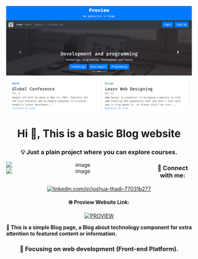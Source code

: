 <!-- MasterHead -->
<a href="https://JoshuaThadi.io">
    <img src="proview-img.png" alt="MasterHead">
</a>

<h1 align="center">Hi 👋, This is a basic Blog website</h1>

<h3 align="center">💡 Just a plain project where you can explore courses.</h3>

<div align="center">
    <img align="left" alt="image" width="400" src="https://github.com/JoshuaThadi/Proview/blob/main/Screenshot%202024-08-11%20185903.png">
    <img align="left" alt="image" width="400" src="https://github.com/JoshuaThadi/Proview/blob/main/Screenshot%202024-08-11%20185937.png">
</div>

<h3 align="center">🧲 Connect with me:</h3>
<p align="center">
    <a href="https://linkedin.com/in/joshua-thadi-77031b277" target="_blank">
        <img align="center" src="https://raw.githubusercontent.com/rahuldkjain/github-profile-readme-generator/master/src/images/icons/Social/linked-in-alt.svg" alt="linkedin.com/in/joshua-thadi-77031b277" height="30" width="40" />
    </a>
</p>

<div align="center">
    <h4>🌐 Proview Website Link:</h4>
    
   [![PROVIEW](https://img.shields.io/badge/PROVIEW-000000?style=for-the-badge&logo=Google-Chrome&logoColor=white)](https://joshuathadi.github.io/Proview/)

</div>

<div>
    <p>
        
</p>
</div>

<p class="lead text-dark"><b>📱 This is a simple Blog page, a Blog about technology component for
extra attention to featured content or information.</b></p>

<h3 align="center">📍 Focusing on web development (Front-end Platform).</h3>


